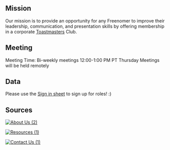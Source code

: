 ## Mission

Our mission is to provide an opportunity for any Freenomer to improve their leadership, communication, and presentation skills by offering membership in a corporate [Toastmasters](https://www.toastmasters.org/) Club.

## Meeting

Meeting Time: 
Bi-weekly meetings 
12:00-1:00 PM PT Thursday
Meetings will be held remotely

## Data

Please use the [Sign in sheet](https://docs.google.com/spreadsheets/d/1jW4MePieySrMCQtQaZQiDxJsRtbIGqPNCfw_ZUXUnb8/edit#gid=0) to sign up for roles! :)

## Sources
   
[![About Us (2)](https://user-images.githubusercontent.com/99045240/177635063-ea2fdec4-49d5-4e05-9095-946653677df7.png)](https://loannhoa.github.io/About-Me/)

[![Resources (1)](https://user-images.githubusercontent.com/99045240/177635397-c6609942-3890-45b4-a96d-00a572f790e9.png)](https://loannhoa.github.io/Resources/)

[![Contact Us (1)](https://user-images.githubusercontent.com/99045240/177635264-701f09fd-f98b-4f86-98d8-1b814342411d.png)](https://loannhoa.github.io/Contact-Us/)
